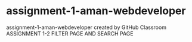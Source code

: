 # assignment-1-aman-webdeveloper
assignment-1-aman-webdeveloper created by GitHub Classroom
ASSIGNMENT 1-2 FILTER PAGE AND SEARCH PAGE 
